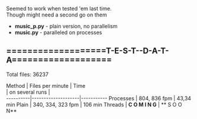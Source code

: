 Seemed to work when tested 'em last time.<br/>
Though might need a second go on them<br/>

 - **music\_p.py** - plain version, no parallelism
 - **music.py**   - paralleled on processes

## ===================T-E-S-T--D-A-T-A===================  
Total files: 36237


  Method  |  Files per minute  |  Time  
          |   on several runs  |        
----------|--------------------|-----------
Processes |   804, 836 fpm     |  43,34 min
Plain     |  340, 334, 323 fpm |  106 min
Threads   |  **C O M I N G**   | ** S O O N**
